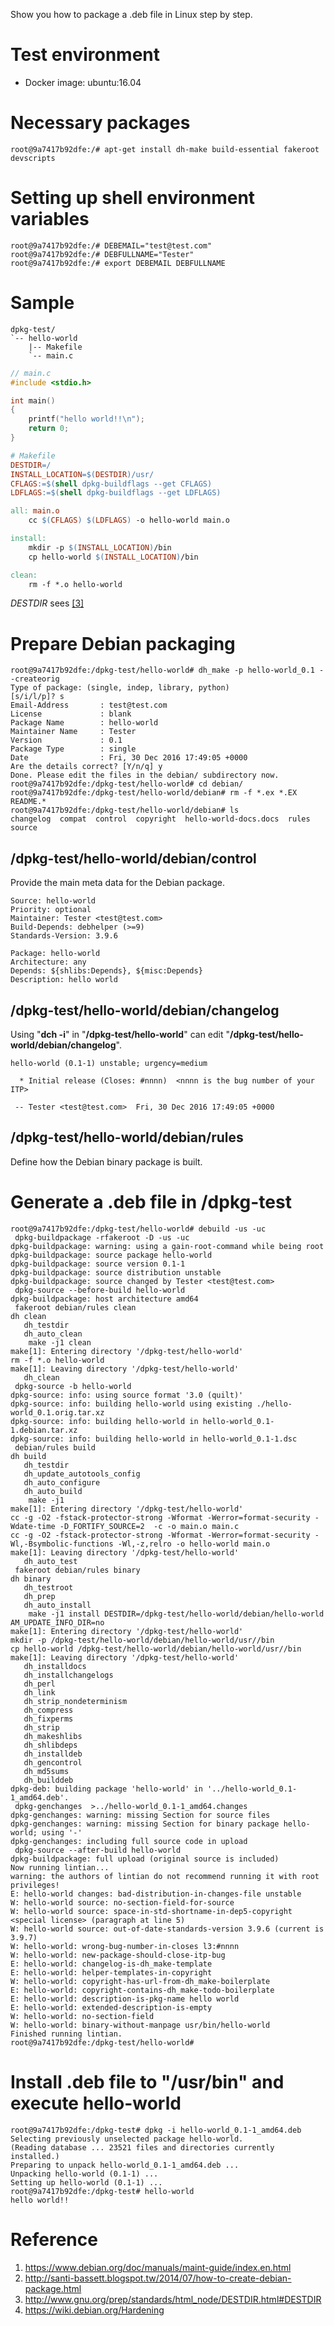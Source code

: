 Show you how to package a .deb file in Linux step by step.

# Test environment
* Docker image: ubuntu:16.04

# Necessary packages
    root@9a7417b92dfe:/# apt-get install dh-make build-essential fakeroot devscripts

# Setting up shell environment variables
    root@9a7417b92dfe:/# DEBEMAIL="test@test.com"
    root@9a7417b92dfe:/# DEBFULLNAME="Tester"
    root@9a7417b92dfe:/# export DEBEMAIL DEBFULLNAME

# Sample
    dpkg-test/
    `-- hello-world
        |-- Makefile
        `-- main.c

```c
// main.c
#include <stdio.h>

int main()
{
    printf("hello world!!\n");
    return 0;
}
```

```makefile
# Makefile
DESTDIR=/
INSTALL_LOCATION=$(DESTDIR)/usr/
CFLAGS:=$(shell dpkg-buildflags --get CFLAGS)
LDFLAGS:=$(shell dpkg-buildflags --get LDFLAGS)

all: main.o
	cc $(CFLAGS) $(LDFLAGS) -o hello-world main.o

install:
	mkdir -p $(INSTALL_LOCATION)/bin
	cp hello-world $(INSTALL_LOCATION)/bin

clean:
	rm -f *.o hello-world
```
*DESTDIR* sees [[3]](http://www.gnu.org/prep/standards/html_node/DESTDIR.html#DESTDIR
)

# Prepare Debian packaging
    root@9a7417b92dfe:/dpkg-test/hello-world# dh_make -p hello-world_0.1 --createorig
    Type of package: (single, indep, library, python)
    [s/i/l/p]? s
    Email-Address       : test@test.com
    License             : blank
    Package Name        : hello-world
    Maintainer Name     : Tester
    Version             : 0.1
    Package Type        : single
    Date                : Fri, 30 Dec 2016 17:49:05 +0000
    Are the details correct? [Y/n/q] y
    Done. Please edit the files in the debian/ subdirectory now.
    root@9a7417b92dfe:/dpkg-test/hello-world# cd debian/
    root@9a7417b92dfe:/dpkg-test/hello-world/debian# rm -f *.ex *.EX README.*
    root@9a7417b92dfe:/dpkg-test/hello-world/debian# ls
    changelog  compat  control  copyright  hello-world-docs.docs  rules  source

## /dpkg-test/hello-world/debian/control

Provide the main meta data for the Debian package.

    Source: hello-world
    Priority: optional
    Maintainer: Tester <test@test.com>
    Build-Depends: debhelper (>=9)
    Standards-Version: 3.9.6
    
    Package: hello-world
    Architecture: any
    Depends: ${shlibs:Depends}, ${misc:Depends}
    Description: hello world
    
## /dpkg-test/hello-world/debian/changelog

Using "**dch -i**" in "**/dpkg-test/hello-world**" can edit "**/dpkg-test/hello-world/debian/changelog**".

    hello-world (0.1-1) unstable; urgency=medium
    
      * Initial release (Closes: #nnnn)  <nnnn is the bug number of your ITP>
    
     -- Tester <test@test.com>  Fri, 30 Dec 2016 17:49:05 +0000

## /dpkg-test/hello-world/debian/rules

Define how the Debian binary package is built.

# Generate a .deb file in /dpkg-test

    root@9a7417b92dfe:/dpkg-test/hello-world# debuild -us -uc
     dpkg-buildpackage -rfakeroot -D -us -uc
    dpkg-buildpackage: warning: using a gain-root-command while being root
    dpkg-buildpackage: source package hello-world
    dpkg-buildpackage: source version 0.1-1
    dpkg-buildpackage: source distribution unstable
    dpkg-buildpackage: source changed by Tester <test@test.com>
     dpkg-source --before-build hello-world
    dpkg-buildpackage: host architecture amd64
     fakeroot debian/rules clean
    dh clean 
       dh_testdir
       dh_auto_clean
    	make -j1 clean
    make[1]: Entering directory '/dpkg-test/hello-world'
    rm -f *.o hello-world
    make[1]: Leaving directory '/dpkg-test/hello-world'
       dh_clean
     dpkg-source -b hello-world
    dpkg-source: info: using source format '3.0 (quilt)'
    dpkg-source: info: building hello-world using existing ./hello-world_0.1.orig.tar.xz
    dpkg-source: info: building hello-world in hello-world_0.1-1.debian.tar.xz
    dpkg-source: info: building hello-world in hello-world_0.1-1.dsc
     debian/rules build
    dh build 
       dh_testdir
       dh_update_autotools_config
       dh_auto_configure
       dh_auto_build
    	make -j1
    make[1]: Entering directory '/dpkg-test/hello-world'
    cc -g -O2 -fstack-protector-strong -Wformat -Werror=format-security -Wdate-time -D_FORTIFY_SOURCE=2  -c -o main.o main.c
    cc -g -O2 -fstack-protector-strong -Wformat -Werror=format-security -Wl,-Bsymbolic-functions -Wl,-z,relro -o hello-world main.o
    make[1]: Leaving directory '/dpkg-test/hello-world'
       dh_auto_test
     fakeroot debian/rules binary
    dh binary 
       dh_testroot
       dh_prep
       dh_auto_install
    	make -j1 install DESTDIR=/dpkg-test/hello-world/debian/hello-world AM_UPDATE_INFO_DIR=no
    make[1]: Entering directory '/dpkg-test/hello-world'
    mkdir -p /dpkg-test/hello-world/debian/hello-world/usr//bin
    cp hello-world /dpkg-test/hello-world/debian/hello-world/usr//bin
    make[1]: Leaving directory '/dpkg-test/hello-world'
       dh_installdocs
       dh_installchangelogs
       dh_perl
       dh_link
       dh_strip_nondeterminism
       dh_compress
       dh_fixperms
       dh_strip
       dh_makeshlibs
       dh_shlibdeps
       dh_installdeb
       dh_gencontrol
       dh_md5sums
       dh_builddeb
    dpkg-deb: building package 'hello-world' in '../hello-world_0.1-1_amd64.deb'.
     dpkg-genchanges  >../hello-world_0.1-1_amd64.changes
    dpkg-genchanges: warning: missing Section for source files
    dpkg-genchanges: warning: missing Section for binary package hello-world; using '-'
    dpkg-genchanges: including full source code in upload
     dpkg-source --after-build hello-world
    dpkg-buildpackage: full upload (original source is included)
    Now running lintian...
    warning: the authors of lintian do not recommend running it with root privileges!
    E: hello-world changes: bad-distribution-in-changes-file unstable
    W: hello-world source: no-section-field-for-source
    W: hello-world source: space-in-std-shortname-in-dep5-copyright <special license> (paragraph at line 5)
    W: hello-world source: out-of-date-standards-version 3.9.6 (current is 3.9.7)
    W: hello-world: wrong-bug-number-in-closes l3:#nnnn
    W: hello-world: new-package-should-close-itp-bug
    E: hello-world: changelog-is-dh_make-template
    E: hello-world: helper-templates-in-copyright
    W: hello-world: copyright-has-url-from-dh_make-boilerplate
    E: hello-world: copyright-contains-dh_make-todo-boilerplate
    E: hello-world: description-is-pkg-name hello world
    E: hello-world: extended-description-is-empty
    W: hello-world: no-section-field
    W: hello-world: binary-without-manpage usr/bin/hello-world
    Finished running lintian.
    root@9a7417b92dfe:/dpkg-test/hello-world# 

# Install .deb file to "/usr/bin" and execute hello-world

    root@9a7417b92dfe:/dpkg-test# dpkg -i hello-world_0.1-1_amd64.deb 
    Selecting previously unselected package hello-world.
    (Reading database ... 23521 files and directories currently installed.)
    Preparing to unpack hello-world_0.1-1_amd64.deb ...
    Unpacking hello-world (0.1-1) ...
    Setting up hello-world (0.1-1) ...
    root@9a7417b92dfe:/dpkg-test# hello-world
    hello world!!
    
# Reference
1. https://www.debian.org/doc/manuals/maint-guide/index.en.html
2. http://santi-bassett.blogspot.tw/2014/07/how-to-create-debian-package.html
3. http://www.gnu.org/prep/standards/html_node/DESTDIR.html#DESTDIR
4. https://wiki.debian.org/Hardening
